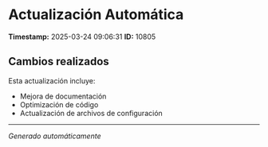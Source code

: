 # Actualización Automática

**Timestamp:** 2025-03-24 09:06:31
**ID:** 10805

## Cambios realizados

Esta actualización incluye:
- Mejora de documentación
- Optimización de código
- Actualización de archivos de configuración

---
*Generado automáticamente*
